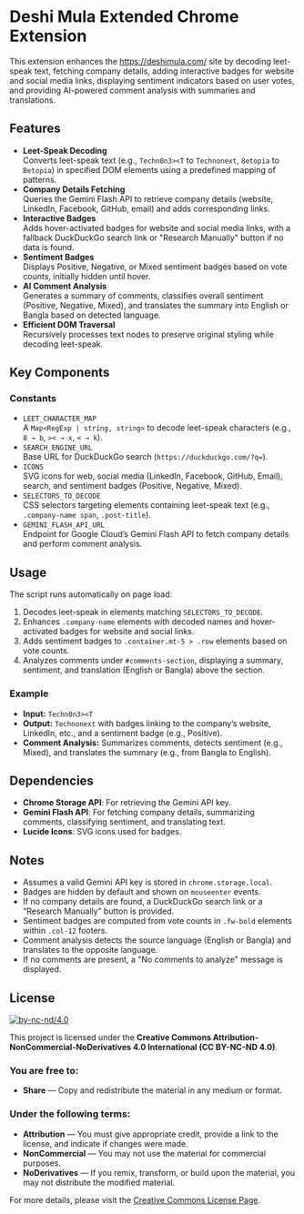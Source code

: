 # Deshi Mula Extended Chrome Extension

This extension enhances the https://deshimula.com/ site by decoding leet-speak text, fetching company details, adding interactive badges for website and social media links, displaying sentiment indicators based on user votes, and providing AI-powered comment analysis with summaries and translations.

## Features

- **Leet-Speak Decoding**  
  Converts leet-speak text (e.g., `Techn0n3><T` to `Technonext`, `8etopia` to `Betopia`) in specified DOM elements using a predefined mapping of patterns.
- **Company Details Fetching**  
  Queries the Gemini Flash API to retrieve company details (website, LinkedIn, Facebook, GitHub, email) and adds corresponding links.
- **Interactive Badges**  
  Adds hover-activated badges for website and social media links, with a fallback DuckDuckGo search link or "Research Manually" button if no data is found.
- **Sentiment Badges**  
  Displays Positive, Negative, or Mixed sentiment badges based on vote counts, initially hidden until hover.
- **AI Comment Analysis**  
  Generates a summary of comments, classifies overall sentiment (Positive, Negative, Mixed), and translates the summary into English or Bangla based on detected language.
- **Efficient DOM Traversal**  
  Recursively processes text nodes to preserve original styling while decoding leet-speak.

## Key Components

### Constants

- `LEET_CHARACTER_MAP`  
  A `Map<RegExp | string, string>` to decode leet-speak characters (e.g., `8 → b`, `>< → x`, `< → k`).
- `SEARCH_ENGINE_URL`  
  Base URL for DuckDuckGo search (`https://duckduckgo.com/?q=`).
- `ICONS`  
  SVG icons for web, social media (LinkedIn, Facebook, GitHub, Email), search, and sentiment badges (Positive, Negative, Mixed).
- `SELECTORS_TO_DECODE`  
  CSS selectors targeting elements containing leet-speak text (e.g., `.company-name span`, `.post-title`).
- `GEMINI_FLASH_API_URL`  
  Endpoint for Google Cloud’s Gemini Flash API to fetch company details and perform comment analysis.

## Usage

The script runs automatically on page load:

1. Decodes leet-speak in elements matching `SELECTORS_TO_DECODE`.
2. Enhances `.company-name` elements with decoded names and hover-activated badges for website and social links.
3. Adds sentiment badges to `.container.mt-5 > .row` elements based on vote counts.
4. Analyzes comments under `#comments-section`, displaying a summary, sentiment, and translation (English or Bangla) above the section.

### Example

- **Input:** `Techn0n3><T`
- **Output:** `Technonext` with badges linking to the company’s website, LinkedIn, etc., and a sentiment badge (e.g., Positive).
- **Comment Analysis:** Summarizes comments, detects sentiment (e.g., Mixed), and translates the summary (e.g., from Bangla to English).

## Dependencies

- **Chrome Storage API**: For retrieving the Gemini API key.
- **Gemini Flash API**: For fetching company details, summarizing comments, classifying sentiment, and translating text.
- **Lucide Icons**: SVG icons used for badges.

## Notes

- Assumes a valid Gemini API key is stored in `chrome.storage.local`.
- Badges are hidden by default and shown on `mouseenter` events.
- If no company details are found, a DuckDuckGo search link or a “Research Manually” button is provided.
- Sentiment badges are computed from vote counts in `.fw-bold` elements within `.col-12` footers.
- Comment analysis detects the source language (English or Bangla) and translates to the opposite language.
- If no comments are present, a "No comments to analyze" message is displayed.

## License

[![by-nc-nd/4.0](https://licensebuttons.net/l/by-nc-nd/4.0/88x31.png)](https://creativecommons.org/licenses/by-nc-nd/4.0/)

This project is licensed under the **Creative Commons Attribution-NonCommercial-NoDerivatives 4.0 International (CC BY-NC-ND 4.0)**.

### You are free to:

- **Share** — Copy and redistribute the material in any medium or format.

### Under the following terms:

- **Attribution** — You must give appropriate credit, provide a link to the license, and indicate if changes were made.
- **NonCommercial** — You may not use the material for commercial purposes.
- **NoDerivatives** — If you remix, transform, or build upon the material, you may not distribute the modified material.

For more details, please visit the [Creative Commons License Page](https://creativecommons.org/licenses/by-nc-nd/4.0/).
